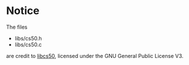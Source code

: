 # Notice

The files

- libs/cs50.h
- libs/cs50.c

are credit to [libcs50](https://github.com/cs50/libcs50), licensed under the GNU General Public License V3.
